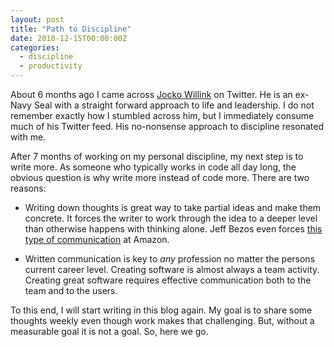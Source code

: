 ```yaml
---
layout: post
title: "Path to Discipline"
date: 2018-12-15T00:00:00Z
categories:
  - discipline
  - productivity
---
```


About 6 months ago I came across [Jocko Willink](https://twitter.com/jockowillink) on Twitter. He is an ex-Navy Seal with a straight forward approach to life and leadership. I do not remember exactly how I stumbled across him, but I immediately consume much of his Twitter feed. His no-nonsense approach to discipline resonated with me.

After 7 months of working on my personal discipline, my next step is to write more. As someone who typically works in code all day long, the obvious question is why write more instead of code more. There are two reasons:

- Writing down thoughts is great way to take partial ideas and make them concrete. It forces the writer to work through the idea to a deeper level than otherwise happens with thinking alone. Jeff Bezos even forces [this type of communication](https://www.cnbc.com/2018/04/23/what-jeff-bezos-learned-from-requiring-6-page-memos-at-amazon.html) at Amazon.

- Written communication is key to _any_ profession no matter the persons current career level. Creating software is almost always a team activity. Creating great software requires effective communication both to the team and to the users.

To this end, I will start writing in this blog again. My goal is to share some thoughts weekly even though work makes that challenging. But, without a measurable goal it is not a goal. So, here we go.
